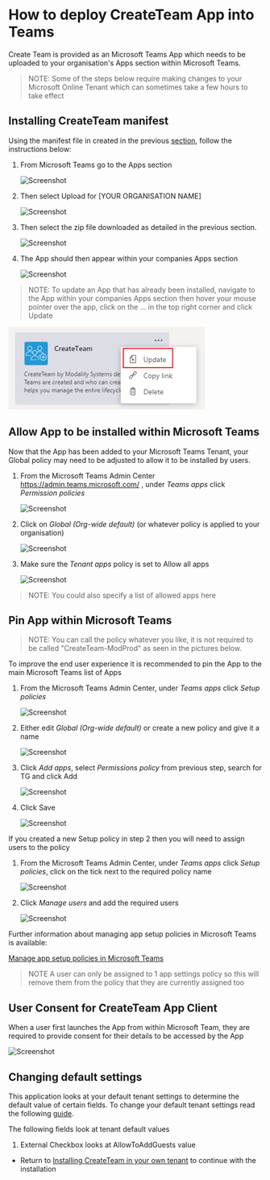 # How to deploy CreateTeam App into Teams

Create Team is provided as an Microsoft Teams App which needs to be uploaded to your organisation's Apps section within Microsoft Teams.

> NOTE: Some of the steps below require making changes to your Microsoft Online Tenant which can sometimes take a few hours to take effect

## Installing CreateTeam manifest

Using the manifest file in created in the previous [section](manifestCreate.md), follow the instructions below:

1. From Microsoft Teams go to the Apps section

   ![Screenshot](../images/teams-apps.png)

1. Then select Upload for [YOUR ORGANISATION NAME]

   ![Screenshot](../images/apps-upload.png)

1. Then select the zip file downloaded as detailed in the previous section.

   ![Screenshot](../images/upload-open.png)

1. The App should then appear within your companies Apps section

   ![Screenshot](../images/app-deployed.png)

> NOTE: To update an App that has already been installed, navigate to the App within your companies Apps section then hover your mouse pointer over the app, click on the ... in the top right corner and click Update

![Screenshot](../images/app-update.png)

## Allow App to be installed within Microsoft Teams

Now that the App has been added to your Microsoft Teams Tenant, your Global policy may need to be adjusted to allow it to be installed by users.

1. From the Microsoft Teams Admin Center https://admin.teams.microsoft.com/ , under _Teams apps_ click _Permission policies_

   ![Screenshot](../images/admin-perm-pols.png)

1. Click on _Global (Org-wide default)_ (or whatever policy is applied to your organisation)

   ![Screenshot](../images/app-perm-pols.png)

1. Make sure the _Tenant apps_ policy is set to Allow all apps

   ![Screenshot](../images/tenant-apps.png)

> NOTE: You could also specify a list of allowed apps here

## Pin App within Microsoft Teams

> NOTE: You can call the policy whatever you like, it is not required to be called "CreateTeam-ModProd" as seen in the pictures below.

To improve the end user experience it is recommended to pin the App to the main Microsoft Teams list of Apps

1. From the Microsoft Teams Admin Center, under _Teams apps_ click _Setup policies_

   ![Screenshot](../images/admin-setup-pols.png)

1. Either edit _Global (Org-wide default)_ or create a new policy and give it a name

   ![Screenshot](../images/pinned-apps-notg.png)

1. Click _Add apps_, select _Permissions policy_ from previous step, search for TG and click Add

   ![Screenshot](../images/add-pinned-apps.png)

1. Click Save

   ![Screenshot](../images/pinned-apps-complete.png)

If you created a new Setup policy in step 2 then you will need to assign users to the policy

1. From the Microsoft Teams Admin Center, under _Teams apps_ click _Setup policies_, click on the tick next to the required policy name

   ![Screenshot](../images/admin-setup-pols-users.png)

1. Click _Manage users_ and add the required users

   ![Screenshot](../images/manage-users.png)

Further information about managing app setup policies in Microsoft Teams is available:

[Manage app setup policies in Microsoft Teams](https://docs.microsoft.com/en-us/microsoftteams/teams-app-setup-policies)

> NOTE A user can only be assigned to 1 app settings policy so this will remove them from the policy that they are currently assigned too

## User Consent for CreateTeam App Client

When a user first launches the App from within Microsoft Team, they are required to provide consent for their details to be accessed by the App

![Screenshot](../images/teams-consent.png)

## Changing default settings

This application looks at your default tenant settings to determine the default value of certain fields. To change your default tenant settings read the following [guide](https://docs.microsoft.com/en-us/graph/api/resources/groupsetting?view=graph-rest-1.0).

The following fields look at tenant default values

1. External Checkbox looks at AllowToAddGuests value

* Return to [Installing CreateTeam in your own tenant](README.md) to continue with the installation